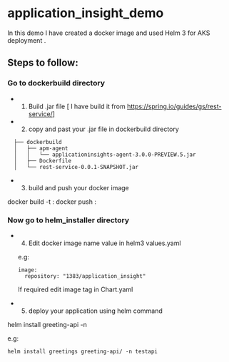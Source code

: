 # application_insight_demo

In this demo I have created a docker image and used Helm 3 for AKS deployment .

## Steps to follow: 

### Go to dockerbuild directory 

 - 1. Build .jar file [ I have build it from https://spring.io/guides/gs/rest-service/]   
 - 2. copy and past your .jar file in dockerbuild directory 

```
  ├── dockerbuild
  │   ├── apm-agent
  │   │   └── applicationinsights-agent-3.0.0-PREVIEW.5.jar
  │   ├── Dockerfile
  │   └── rest-service-0.0.1-SNAPSHOT.jar
```

 - 3. build and push your docker image 

 docker build -t <your hub repo> :<tag>
 docker push <your hub repo>: <tag>

### Now go to helm_installer directory 

- 4. Edit docker image name value in helm3 values.yaml

   e.g:
   ```
   image:
     repository: "1383/application_insight" 
   
   ```
   
   If required edit image tag <appVersion value> in Chart.yaml 


- 5. deploy your application using helm command 

helm install <deployment-name> greeting-api  -n <namespace-name optional>

e.g: 
```
helm install greetings greeting-api/ -n testapi 
```
